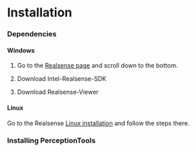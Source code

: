 # Installation

### Dependencies

#### Windows
1. Go to the [Realsense page](https://github.com/IntelRealSense/librealsense/releases/tag/v2.55.1) and scroll down to the bottom.  
2. Download Intel-Realsense-SDK

3. Download Realsense-Viewer

#### Linux

Go to the Realsense [Linux installation](https://github.com/IntelRealSense/librealsense/blob/master/doc/distribution_linux.md) and follow the steps there.

### Installing PerceptionTools